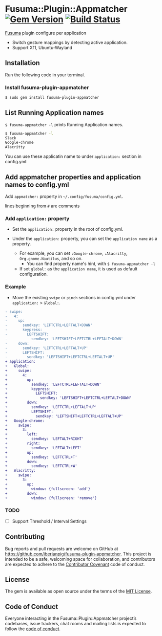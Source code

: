 # Fusuma::Plugin::Appmatcher [![Gem Version](https://badge.fury.io/rb/fusuma-plugin-appmatcher.svg)](https://badge.fury.io/rb/fusuma-plugin-appmatcher) [![Build Status](https://travis-ci.com/iberianpig/fusuma-plugin-appmatcher.svg?branch=master)](https://travis-ci.com/iberianpig/fusuma-plugin-appmatcher)

[Fusuma](https://github.com/iberianpig/fusuma) plugin configure per application

* Switch gesture mappings by detecting active application.
* Support X11, Ubuntu-Wayland


## Installation

Run the following code in your terminal.

### Install fusuma-plugin-appmatcher

```sh
$ sudo gem install fusuma-plugin-appmatcher
```

## List Running Application names

`$ fusuma-appmatcher -l` prints Running Application names.

```sh
$ fusuma-appmatcher -l
Slack
Google-chrome
Alacritty
```

You can use these applicatin name to under `application:` section in config.yml

## Add appmatcher properties and application names to config.yml

Add `appmatcher:` property in `~/.config/fusuma/config.yml`.

lines beginning from `#` are comments

### Add `application:` property

* Set the `application:` property in the root of config.yml.

* Under the `application:` property, you can set the `application name` as a property.
  * For example, you can set `:Google-chrome`, `:Alacritty`, `Org.gnome.Nautilus`, and so on.
    * You can find property name's hint, with `$ fusuma-appmatcher -l`
  * If set `global:` as the `application name`, it is used as default configuration.

### Example

* Move the existing `swipe` or `pinch` sections in config.yml under `application:` > `Global:`.

```diff
- swipe:
-   4:
-     up:
-       sendkey: 'LEFTCTRL+LEFTALT+DOWN'
-       keypress:
-         LEFTSHIFT:
-           sendkey: 'LEFTSHIFT+LEFTCTRL+LEFTALT+DOWN'
-     down:
-       sendkey: 'LEFTCTRL+LEFTALT+UP'
-       LEFTSHIFT:
-         sendkey: 'LEFTSHIFT+LEFTCTRL+LEFTALT+UP'
+ application:
+   Global:
+     swipe:
+       4:
+         up:
+           sendkey: 'LEFTCTRL+LEFTALT+DOWN'
+           keypress:
+             LEFTSHIFT:
+               sendkey: 'LEFTSHIFT+LEFTCTRL+LEFTALT+DOWN'
+         down:
+           sendkey: 'LEFTCTRL+LEFTALT+UP'
+           LEFTSHIFT:
+             sendkey: 'LEFTSHIFT+LEFTCTRL+LEFTALT+UP'
+   Google-chrome:
+     swipe:
+       3:
+         left:
+           sendkey: 'LEFTALT+RIGHT'
+         right:
+           sendkey: 'LEFTALT+LEFT'
+         up:
+           sendkey: 'LEFTCTRL+T'
+         down:
+           sendkey: 'LEFTCTRL+W'
+   Alacritty:
+     swipe:
+       3: 
+         up:
+           window: {fullscreen: 'add'}
+         down:
+           window: {fullscreen: 'remove'}
```

### TODO

* [ ] Support Threshold / Interval Settings

## Contributing

Bug reports and pull requests are welcome on GitHub at https://github.com/iberianpig/fusuma-plugin-appmatcher. This project is intended to be a safe, welcoming space for collaboration, and contributors are expected to adhere to the [Contributor Covenant](http://contributor-covenant.org) code of conduct.

## License

The gem is available as open source under the terms of the [MIT License](https://opensource.org/licenses/MIT).

## Code of Conduct

Everyone interacting in the Fusuma::Plugin::Appmatcher project’s codebases, issue trackers, chat rooms and mailing lists is expected to follow the [code of conduct](https://github.com/iberianpig/fusuma-plugin-appmatcher/blob/master/CODE_OF_CONDUCT.md).
